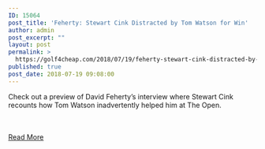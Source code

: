 ```yaml
---
ID: 15064
post_title: 'Feherty: Stewart Cink Distracted by Tom Watson for Win'
author: admin
post_excerpt: ""
layout: post
permalink: >
  https://golf4cheap.com/2018/07/19/feherty-stewart-cink-distracted-by-tom-watson-for-win/
published: true
post_date: 2018-07-19 09:08:00
---
```

<p>Check out a preview of David Feherty’s interview where Stewart Cink recounts how Tom Watson inadvertently helped him at The Open.</p><br><br><a href="http://www.golfchannel.com/video/feherty-cink-admits-watson-distraction-open-helped">Read More</a>